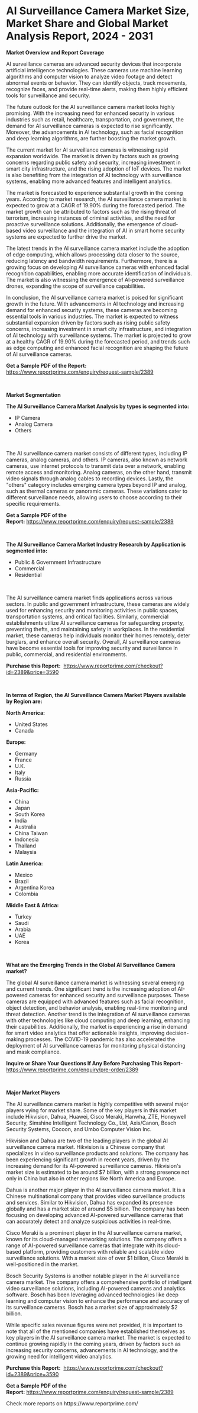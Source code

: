 <p><h1>AI Surveillance Camera Market Size, Market Share and Global Market Analysis Report, 2024 - 2031</h1></p><p><strong>Market Overview and Report Coverage</strong></p>
<p><p>AI surveillance cameras are advanced security devices that incorporate artificial intelligence technologies. These cameras use machine learning algorithms and computer vision to analyze video footage and detect abnormal events or behavior. They can identify objects, track movements, recognize faces, and provide real-time alerts, making them highly efficient tools for surveillance and security.</p><p>The future outlook for the AI surveillance camera market looks highly promising. With the increasing need for enhanced security in various industries such as retail, healthcare, transportation, and government, the demand for AI surveillance cameras is expected to rise significantly. Moreover, the advancements in AI technology, such as facial recognition and deep learning algorithms, are further boosting the market growth.</p><p>The current market for AI surveillance cameras is witnessing rapid expansion worldwide. The market is driven by factors such as growing concerns regarding public safety and security, increasing investment in smart city infrastructure, and the rising adoption of IoT devices. The market is also benefiting from the integration of AI technology with surveillance systems, enabling more advanced features and intelligent analytics.</p><p>The market is forecasted to experience substantial growth in the coming years. According to market research, the AI surveillance camera market is expected to grow at a CAGR of 19.90% during the forecasted period. The market growth can be attributed to factors such as the rising threat of terrorism, increasing instances of criminal activities, and the need for proactive surveillance solutions. Additionally, the emergence of cloud-based video surveillance and the integration of AI in smart home security systems are expected to further drive the market.</p><p>The latest trends in the AI surveillance camera market include the adoption of edge computing, which allows processing data closer to the source, reducing latency and bandwidth requirements. Furthermore, there is a growing focus on developing AI surveillance cameras with enhanced facial recognition capabilities, enabling more accurate identification of individuals. The market is also witnessing the emergence of AI-powered surveillance drones, expanding the scope of surveillance capabilities.</p><p>In conclusion, the AI surveillance camera market is poised for significant growth in the future. With advancements in AI technology and increasing demand for enhanced security systems, these cameras are becoming essential tools in various industries. The market is expected to witness substantial expansion driven by factors such as rising public safety concerns, increasing investment in smart city infrastructure, and integration of AI technology with surveillance systems. The market is projected to grow at a healthy CAGR of 19.90% during the forecasted period, and trends such as edge computing and enhanced facial recognition are shaping the future of AI surveillance cameras.</p></p>
<p><strong>Get a Sample PDF of the Report:</strong> <a href="https://www.reportprime.com/enquiry/request-sample/2389">https://www.reportprime.com/enquiry/request-sample/2389</a></p>
<p>&nbsp;</p>
<p><strong>Market Segmentation</strong></p>
<p><strong>The AI Surveillance Camera Market Analysis by types is segmented into:</strong></p>
<p><ul><li>IP Camera</li><li>Analog Camera</li><li>Others</li></ul></p>
<p>&nbsp;</p>
<p><p>The AI surveillance camera market consists of different types, including IP cameras, analog cameras, and others. IP cameras, also known as network cameras, use internet protocols to transmit data over a network, enabling remote access and monitoring. Analog cameras, on the other hand, transmit video signals through analog cables to recording devices. Lastly, the "others" category includes emerging camera types beyond IP and analog, such as thermal cameras or panoramic cameras. These variations cater to different surveillance needs, allowing users to choose according to their specific requirements.</p></p>
<p><strong>Get a Sample PDF of the Report:</strong>&nbsp;<a href="https://www.reportprime.com/enquiry/request-sample/2389">https://www.reportprime.com/enquiry/request-sample/2389</a></p>
<p>&nbsp;</p>
<p><strong>The AI Surveillance Camera Market Industry Research by Application is segmented into:</strong></p>
<p><ul><li>Public & Government Infrastructure</li><li>Commercial</li><li>Residential</li></ul></p>
<p>&nbsp;</p>
<p><p>The AI surveillance camera market finds applications across various sectors. In public and government infrastructure, these cameras are widely used for enhancing security and monitoring activities in public spaces, transportation systems, and critical facilities. Similarly, commercial establishments utilize AI surveillance cameras for safeguarding property, preventing thefts, and maintaining safety in workplaces. In the residential market, these cameras help individuals monitor their homes remotely, deter burglars, and enhance overall security. Overall, AI surveillance cameras have become essential tools for improving security and surveillance in public, commercial, and residential environments.</p></p>
<p><strong>Purchase this Report:</strong>&nbsp; <a href="https://www.reportprime.com/checkout?id=2389&price=3590">https://www.reportprime.com/checkout?id=2389&price=3590</a></p>
<p>&nbsp;</p>
<p><strong>In terms of Region, the AI Surveillance Camera Market Players available by Region are:</strong></p>
<p>
    <p> <strong> North America: </strong>
        <ul>
            <li>United States</li>
            <li>Canada</li>
        </ul>
        </p> 
    <p> <strong> Europe: </strong>
        <ul>
            <li>Germany</li>
            <li>France</li>
            <li>U.K.</li>
            <li>Italy</li>
            <li>Russia</li>
        </ul>
        </p> 
    <p> <strong> Asia-Pacific: </strong>
        <ul>
            <li>China</li>
            <li>Japan</li>
            <li>South Korea</li>
            <li>India</li>
            <li>Australia</li>
            <li>China Taiwan</li>
            <li>Indonesia</li>
            <li>Thailand</li>
            <li>Malaysia</li>
        </ul>
        </p> 
    <p> <strong> Latin America: </strong>
        <ul>
            <li>Mexico</li>
            <li>Brazil</li>
            <li>Argentina Korea</li>
            <li>Colombia</li>
        </ul>
        </p> 
    <p> <strong> Middle East & Africa: </strong>
        <ul>
            <li>Turkey</li>
            <li>Saudi</li>
            <li>Arabia</li>
            <li>UAE</li>
            <li>Korea</li>
        </ul>
    </p>
    </p>
<p>&nbsp;</p>
<p><strong>What are the Emerging Trends in the Global AI Surveillance Camera market?</strong></p>
<p><p>The global AI surveillance camera market is witnessing several emerging and current trends. One significant trend is the increasing adoption of AI-powered cameras for enhanced security and surveillance purposes. These cameras are equipped with advanced features such as facial recognition, object detection, and behavior analysis, enabling real-time monitoring and threat detection. Another trend is the integration of AI surveillance cameras with other technologies like cloud computing and deep learning, enhancing their capabilities. Additionally, the market is experiencing a rise in demand for smart video analytics that offer actionable insights, improving decision-making processes. The COVID-19 pandemic has also accelerated the deployment of AI surveillance cameras for monitoring physical distancing and mask compliance.</p></p>
<p><strong>Inquire or Share Your Questions If Any Before Purchasing This Report</strong>- <a href="https://www.reportprime.com/enquiry/pre-order/2389">https://www.reportprime.com/enquiry/pre-order/2389</a></p>
<p>&nbsp;</p>
<p><strong>Major Market Players</strong></p>
<p><p>The AI surveillance camera market is highly competitive with several major players vying for market share. Some of the key players in this market include Hikvision, Dahua, Huawei, Cisco Meraki, Hanwha, ZTE, Honeywell Security, Simshine Intelligent Technology Co., Ltd, Axis/Canon, Bosch Security Systems, Cocoon, and Umbo Computer Vision Inc.</p><p>Hikvision and Dahua are two of the leading players in the global AI surveillance camera market. Hikvision is a Chinese company that specializes in video surveillance products and solutions. The company has been experiencing significant growth in recent years, driven by the increasing demand for its AI-powered surveillance cameras. Hikvision's market size is estimated to be around $7 billion, with a strong presence not only in China but also in other regions like North America and Europe.</p><p>Dahua is another major player in the AI surveillance camera market. It is a Chinese multinational company that provides video surveillance products and services. Similar to Hikvision, Dahua has expanded its presence globally and has a market size of around $5 billion. The company has been focusing on developing advanced AI-powered surveillance cameras that can accurately detect and analyze suspicious activities in real-time.</p><p>Cisco Meraki is a prominent player in the AI surveillance camera market, known for its cloud-managed networking solutions. The company offers a range of AI-powered surveillance cameras that integrate with its cloud-based platform, providing customers with reliable and scalable video surveillance solutions. With a market size of over $1 billion, Cisco Meraki is well-positioned in the market.</p><p>Bosch Security Systems is another notable player in the AI surveillance camera market. The company offers a comprehensive portfolio of intelligent video surveillance solutions, including AI-powered cameras and analytics software. Bosch has been leveraging advanced technologies like deep learning and computer vision to enhance the performance and accuracy of its surveillance cameras. Bosch has a market size of approximately $2 billion.</p><p>While specific sales revenue figures were not provided, it is important to note that all of the mentioned companies have established themselves as key players in the AI surveillance camera market. The market is expected to continue growing rapidly in the coming years, driven by factors such as increasing security concerns, advancements in AI technology, and the growing need for intelligent video analytics.</p></p>
<p><strong>Purchase this Report:</strong>&nbsp;&nbsp;<a href="https://www.reportprime.com/checkout?id=2389&price=3590">https://www.reportprime.com/checkout?id=2389&price=3590</a></p>
<p></p>
<p><strong>Get a Sample PDF of the Report:</strong>&nbsp;<a href="https://www.reportprime.com/enquiry/request-sample/2389">https://www.reportprime.com/enquiry/request-sample/2389</a></p>
<p>Check more reports on https://www.reportprime.com/</p>